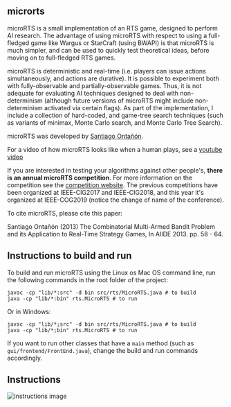 ## microrts

microRTS is a small implementation of an RTS game, designed to perform AI research. The advantage of using microRTS with respect to using a full-fledged game like Wargus or StarCraft (using BWAPI) is that microRTS is much simpler, and can be used to quickly test theoretical ideas, before moving on to full-fledged RTS games.

microRTS is deterministic and real-time (i.e. players can issue actions simultaneously, and actions are durative). It is possible to experiment both with fully-observable and partially-observable games. Thus, it is not adequate for evaluating AI techniques designed to deal with non-determinism (although future versions of microRTS might include non-determinism activated via certain flags). As part of the implementation, I include a collection of hard-coded, and game-tree search techniques (such as variants of minimax, Monte Carlo search, and Monte Carlo Tree Search).

microRTS was developed by [Santiago Ontañón](https://sites.google.com/site/santiagoontanonvillar/Home). 

For a video of how microRTS looks like when a human plays, see a [youtube video](https://www.youtube.com/watch?v=ZsKKAoiD7B0)

If you are interested in testing your algorithms against other people's, **there is an annual microRTS competition**. For more information on the competition see the [competition website](https://sites.google.com/site/micrortsaicompetition/home). The previous competitions have been organized at IEEE-CIG2017 and IEEE-CIG2018, and this year it's organized at IEEE-COG2019 (notice the change of name of the conference).

To cite microRTS, please cite this paper:

Santiago Ontañón (2013) The Combinatorial Multi-Armed Bandit Problem and its Application to Real-Time Strategy Games, In AIIDE 2013. pp. 58 - 64.

## Instructions to build and run

To build and run microRTS using the Linux os Mac OS command line, run the following commands in the root folder of the project:

```shell
javac -cp "lib/*:src" -d bin src/rts/MicroRTS.java # to build
java -cp "lib/*:bin" rts.MicroRTS # to run
```

Or in Windows:

```shell
javac -cp "lib/*;src" -d bin src/rts/MicroRTS.java # to build
java -cp "lib/*;bin" rts.MicroRTS # to run
```

If you want to run other classes that have a `main` method (such as `gui/frontend/FrontEnd.java`), change the build and run commands accordingly.

## Instructions

![instructions image](https://raw.githubusercontent.com/santiontanon/microrts/master/help.png)
